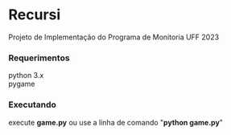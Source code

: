 # Recursi
Projeto de Implementação do Programa de Monitoria UFF 2023

### Requerimentos
python 3.x<br>
pygame

### Executando
execute <b>game.py</b> ou use a linha de comando "<b>python game.py</b>" 
